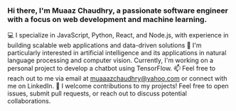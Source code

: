 ### Hi there, I'm Muaaz Chaudhry, a passionate software engineer with a focus on web development and machine learning.
💻 I specialize in JavaScript, Python, React, and Node.js, with experience in building scalable web applications and data-driven solutions
🚀 I'm particularly interested in artificial intelligence and its applications in natural language processing and computer vision. Currently, I'm working on a personal project to develop a chatbot using TensorFlow.
📫 Feel free to reach out to me via email at muaaazchaudhry@yahoo.com or connect with me on LinkedIn. 
🤝 I welcome contributions to my projects! Feel free to open issues, submit pull requests, or reach out to discuss potential collaborations.

<!--
**notmuaaz/notmuaaz** is a ✨ _special_ ✨ repository because its `README.md` (this file) appears on your GitHub profile.

Here are some ideas to get you started:

- 🔭 I’m currently working on ...
- 🌱 I’m currently learning ...
- 👯 I’m looking to collaborate on ...
- 🤔 I’m looking for help with ...
- 💬 Ask me about ...
- 📫 How to reach me: ...
- 😄 Pronouns: ...
- ⚡ Fun fact: ...
-->

